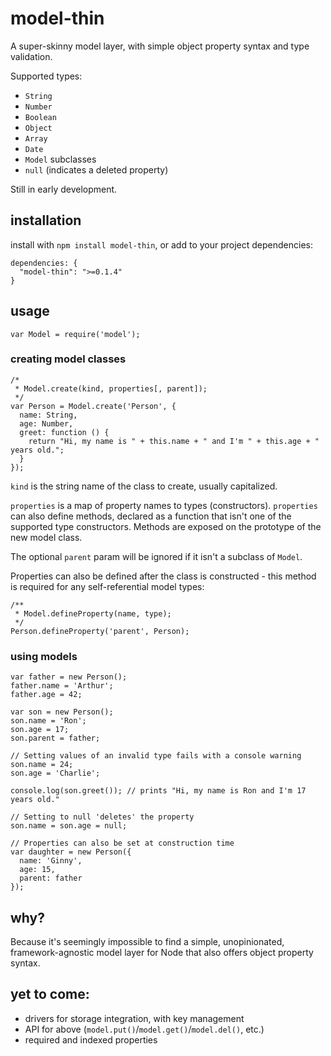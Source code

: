 # model-thin
A super-skinny model layer, with simple object property syntax and type validation.

Supported types:

- `String`
- `Number`
- `Boolean`
- `Object`
- `Array`
- `Date`
- `Model` subclasses
- `null` (indicates a deleted property)

Still in early development.

## installation

install with `npm install model-thin`, or add to your project dependencies:

    dependencies: {
      "model-thin": ">=0.1.4"
    }

## usage

    var Model = require('model');

### creating model classes

    /*
     * Model.create(kind, properties[, parent]);
     */
    var Person = Model.create('Person', {
      name: String,
      age: Number,
      greet: function () {
        return "Hi, my name is " + this.name + " and I'm " + this.age + " years old.";
      }
    });

`kind` is the string name of the class to create, usually capitalized.

`properties` is a map of property names to types (constructors). `properties` can also define methods, declared as a function that isn't one of the supported type constructors. Methods are exposed on the prototype of the new model class.

The optional `parent` param will be ignored if it isn't a subclass of `Model`.

Properties can also be defined after the class is constructed - this method is required for any self-referential model types:

    /**
     * Model.defineProperty(name, type);
     */
    Person.defineProperty('parent', Person);

### using models

    var father = new Person();
    father.name = 'Arthur';
    father.age = 42;

    var son = new Person();
    son.name = 'Ron';
    son.age = 17;
    son.parent = father;

    // Setting values of an invalid type fails with a console warning
    son.name = 24;
    son.age = 'Charlie';

    console.log(son.greet()); // prints "Hi, my name is Ron and I'm 17 years old."

    // Setting to null 'deletes' the property
    son.name = son.age = null;

    // Properties can also be set at construction time
    var daughter = new Person({
      name: 'Ginny',
      age: 15,
      parent: father
    });

## why?

Because it's seemingly impossible to find a simple, unopinionated, framework-agnostic model layer for Node that also offers object property syntax.

## yet to come:

- drivers for storage integration, with key management
- API for above (`model.put()`/`model.get()`/`model.del()`, etc.)
- required and indexed properties

